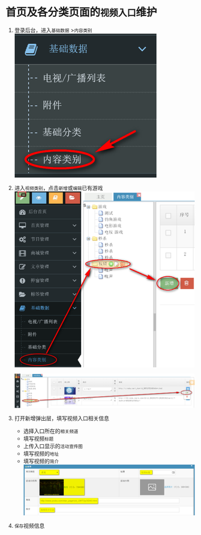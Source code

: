 # 首页及各分类页面的`视频入口`维护

1. 登录后台，进入`基础数据` >`内容类别` 
   ![进入“基础数据-内容类别”](../img/home-video/step1.png)

2. 进入`视频类别`，点击`新增`或`编辑`已有游戏
   ![新增视频](../img/home-video/step2.png)

   ![编辑视频](../img/home-video/step2-2.png)

3. 打开新增弹出层，填写视频入口相关信息
   - 选择入口所在的`相关频道`
   - 填写视频`标题`
   - 上传入口显示的`活动宣传图`
   - 填写视频的`地址`
   - 填写视频的`简介`
     ![填写视频入口信息](../img/home-video/step3.png)

4. `保存`视频信息

